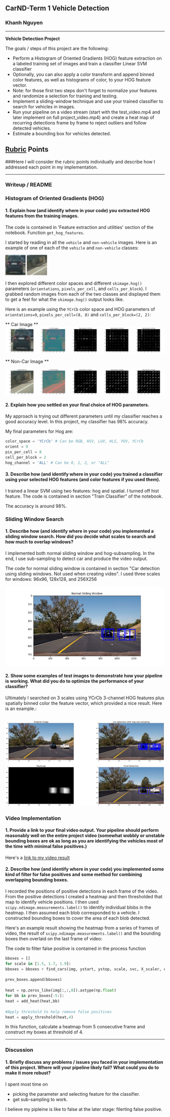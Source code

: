 ## CarND-Term 1 Vehicle Detection 
### Khanh Nguyen

---

**Vehicle Detection Project**

The goals / steps of this project are the following:

* Perform a Histogram of Oriented Gradients (HOG) feature extraction on a labeled training set of images and train a classifier Linear SVM classifier
* Optionally, you can also apply a color transform and append binned color features, as well as histograms of color, to your HOG feature vector. 
* Note: for those first two steps don't forget to normalize your features and randomize a selection for training and testing.
* Implement a sliding-window technique and use your trained classifier to search for vehicles in images.
* Run your pipeline on a video stream (start with the test_video.mp4 and later implement on full project_video.mp4) and create a heat map of recurring detections frame by frame to reject outliers and follow detected vehicles.
* Estimate a bounding box for vehicles detected.

[//]: # (Image References)
[image1]: ./pipeline.png
[image2]: ./training/vehicles/GTI_MiddleClose/image0000.png
[image3]: ./training/non-vehicles/GTI/image1000.png
[image4]: ./car_hog.png
[image5]: ./non_car_hog.png
[image6]: ./slide_window.png
[video1]: ./project_video_output.mp4

## [Rubric](https://review.udacity.com/#!/rubrics/513/view) Points
###Here I will consider the rubric points individually and describe how I addressed each point in my implementation.  

---
### Writeup / README


### Histogram of Oriented Gradients (HOG)

#### 1. Explain how (and identify where in your code) you extracted HOG features from the training images.

The code is contained in 'Feature extraction and utilities' section of the notebook. Function `get_hog_features`.

I started by reading in all the `vehicle` and `non-vehicle` images.  Here is an example of one of each of the `vehicle` and `non-vehicle` classes:

![A car image][image2]
![A non-car image][image3]

I then explored different color spaces and different `skimage.hog()` parameters (`orientations`, `pixels_per_cell`, and `cells_per_block`).  I grabbed random images from each of the two classes and displayed them to get a feel for what the `skimage.hog()` output looks like.

Here is an example using the `YCrCb` color space and HOG parameters of `orientations=9`, `pixels_per_cell=(8, 8)` and `cells_per_block=(2, 2)`:

** Car Image **
![Hog feature of a car image in YCrCb space][image4]

** Non-Car Image ** 

![Hog feature of a non-car image in YCrCb space][image5]

#### 2. Explain how you settled on your final choice of HOG parameters.

My approach is trying out different parameters until my classifier reaches a good accuracy level. In this project, my classifier has 98% accuracy.

My final parameters for Hog are:

```python
color_space = 'YCrCb' # Can be RGB, HSV, LUV, HLS, YUV, YCrCb
orient = 9
pix_per_cell = 8
cell_per_block = 2
hog_channel = 'ALL' # Can be 0, 1, 2, or "ALL"
```

#### 3. Describe how (and identify where in your code) you trained a classifier using your selected HOG features (and color features if you used them).

I trained a linear SVM using two features: hog and spatial. I turned off hist feature. The code is contained in section "Train Classifier" of the notebook.

The accuracy is around 98%.

### Sliding Window Search

#### 1. Describe how (and identify where in your code) you implemented a sliding window search.  How did you decide what scales to search and how much to overlap windows?

I implemented both normal sliding window and hog-subsampling. In the end, I use sub-sampling to detect car and produce the video output. 

The code for normal sliding window is contained in section "Car detection using sliding windows. Not used when creating video". I used three scales for windows: 96x96, 128x128, and 256X256

![Detect car using normal sliding window][image6]

#### 2. Show some examples of test images to demonstrate how your pipeline is working.  What did you do to optimize the performance of your classifier?

Ultimately I searched on 3 scales using YCrCb 3-channel HOG features plus spatially binned color the feature vector, which provided a nice result.  Here is an example.:

![Detection pipleline][image1]
---

### Video Implementation

#### 1. Provide a link to your final video output.  Your pipeline should perform reasonably well on the entire project video (somewhat wobbly or unstable bounding boxes are ok as long as you are identifying the vehicles most of the time with minimal false positives.)
Here's a [link to my video result](./project_video_output.mp4)


#### 2. Describe how (and identify where in your code) you implemented some kind of filter for false positives and some method for combining overlapping bounding boxes.

I recorded the positions of positive detections in each frame of the video.  From the positive detections I created a heatmap and then thresholded that map to identify vehicle positions.  I then used `scipy.ndimage.measurements.label()` to identify individual blobs in the heatmap.  I then assumed each blob corresponded to a vehicle.  I constructed bounding boxes to cover the area of each blob detected.  

Here's an example result showing the heatmap from a series of frames of video, the result of `scipy.ndimage.measurements.label()` and the bounding boxes then overlaid on the last frame of video:

The code to filter false positive is contained in the process function

```python
bboxes = []
for scale in [1.5, 1.7, 1.9]:
bboxes = bboxes + find_cars(img, ystart, ystop, scale, svc, X_scaler, orient, pix_per_cell, cell_per_block, spatial_size, hist_bins)

prev_boxes.append(bboxes)

heat = np.zeros_like(img[:,:,0]).astype(np.float)
for bb in prev_boxes[-5:]:
heat = add_heat(heat,bb)

#Apply threshold to help remove false positives
heat = apply_threshold(heat,4)
```
In this function, calculate a heatmap from 5 consecutive frame and construct my boxes at threshold of 4.

---

### Discussion

#### 1. Briefly discuss any problems / issues you faced in your implementation of this project.  Where will your pipeline likely fail?  What could you do to make it more robust?

I spent most time on
- picking the parameter and selecting feature for the classifier. 
- get sub-sampling to work. 

I believe my pipleine is like to false at the later stage: filerting false positive. 


